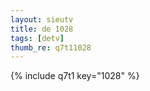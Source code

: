 ```yaml
--- 
layout: sieutv
title: de 1028
tags: [detv]
thumb_re: q7t11028
---
```

{% include q7t1 key="1028" %} 
